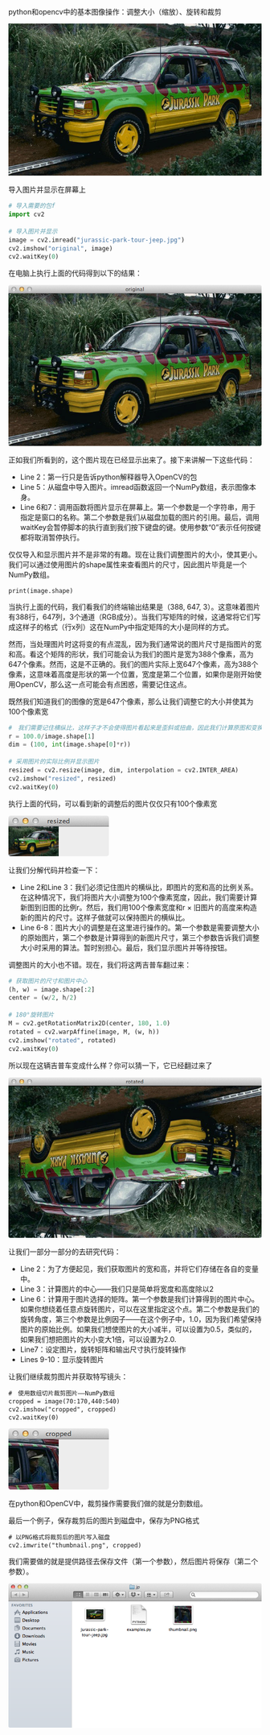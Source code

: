 python和opencv中的基本图像操作：调整大小（缩放）、旋转和裁剪

![](jurassic-park-tour-jeep.jpg)

导入图片并显示在屏幕上

``` python
# 导入需要的包f
import cv2

# 导入图片并显示
image = cv2.imread("jurassic-park-tour-jeep.jpg")
cv2.imshow("original", image)
cv2.waitKey(0)
```

在电脑上执行上面的代码得到以下的结果：

![](basic-original.png)

正如我们所看到的，这个图片现在已经显示出来了。接下来讲解一下这些代码：

- Line 2：第一行只是告诉python解释器导入OpenCV的包
- Line 5：从磁盘中导入图片。imread函数返回一个NumPy数组，表示图像本身。
- Line 6和7：调用函数将图片显示在屏幕上。第一个参数是一个字符串，用于指定是窗口的名称。第二个参数是我们从磁盘加载的图片的引用。最后，调用waitKey会暂停脚本的执行直到我们按下键盘的键。使用参数“0”表示任何按键都将取消暂停执行。

仅仅导入和显示图片并不是非常的有趣。现在让我们调整图片的大小，使其更小。我们可以通过使用图片的shape属性来查看图片的尺寸，因此图片毕竟是一个NumPy数组。

```
print(image.shape)
```

当执行上面的代码，我们看我们的终端输出结果是（388, 647, 3）。这意味着图片有388行，647列，3个通道（RGB成分）。当我们写矩阵的时候，这通常将它们写成这样子的格式（行x列）这在NumPy中指定矩阵的大小是同样的方式。

然而，当处理图片时这将变的有点混乱，因为我们通常说的图片尺寸是指图片的宽和高。看这个矩阵的形状，我们可能会认为我们的图片是宽为388个像素，高为647个像素。然而，这是不正确的。我们的图片实际上宽647个像素，高为388个像素，这意味着高度是形状的第一个位置，宽度是第二个位置，如果你是刚开始使用OpenCV，那么这一点可能会有点困惑，需要记住这点。

既然我们知道我们的图像的宽是647个像素，那么让我们调整它的大小并使其为100个像素宽

```python
#　我们需要记住横纵比，这样子才不会使得图片看起来是歪斜或扭曲，因此我们计算原图和变换后的图片的比例
r = 100.0/image.shape[1]
dim = (100, int(image.shape[0]*r))

# 采用图片的实际比例并显示图片
resized = cv2.resize(image, dim, interpolation = cv2.INTER_AREA)
cv2.imshow("resized", resized)
cv2.waitKey(0)
```

执行上面的代码，可以看到新的调整后的图片仅仅只有100个像素宽

![](basic-resized.png)

让我们分解代码并检查一下：

- Line 2和Line 3：我们必须记住图片的横纵比，即图片的宽和高的比例关系。在这种情况下，我们将图片大小调整为100个像素宽度，因此，我们需要计算新图到旧图的比例r。然后，我们用100个像素宽度和r × 旧图片的高度来构造新的图片的尺寸。这样子做就可以保持图片的横纵比。
- Line 6-8：图片大小的调整是在这里进行操作的。第一个参数是需要调整大小的原始图片，第二个参数是计算得到的新图片尺寸，第三个参数告诉我们调整大小时采用的算法。暂时别担心。最后，我们显示图片并等待按钮。

调整图片的大小也不错。现在，我们将这两吉普车翻过来：

```python
# 获取图片的尺寸和图片中心
(h, w) = image.shape[:2]
center = (w/2, h/2)

# 180°旋转图片
M = cv2.getRotationMatrix2D(center, 180, 1.0)
rotated = cv2.warpAffine(image, M, (w, h))
cv2.imshow("rotated", rotated)
cv2.waitKey(0)
```

所以现在这辆吉普车变成什么样？你可以猜一下，它已经翻过来了

![](basic-rotated.png)

让我们一部分一部分的去研究代码：

- Line 2：为了方便起见，我们获取图片的宽和高，并将它们存储在各自的变量中。
- Line 3：计算图片的中心——我们只是简单将宽度和高度除以2
- Line 6：计算用于图片选择的矩阵。第一个参数是我们计算得到的图片中心。如果你想绕着任意点旋转图片，可以在这里指定这个点。第二个参数是我们的旋转角度，第三个参数是比例因子——在这个例子中，1.0，因为我们希望保持图片的原始比例。如果我们想使图片的大小减半，可以设置为0.5，类似的，如果我们想把图片的大小变大1倍，可以设置为2.0.
- Line7：设定图片，旋转矩阵和输出尺寸执行旋转操作
- Lines 9-10：显示旋转图片

让我们继续裁剪图片并获取特写镜头：

```
#　使用数组切片裁剪图片——NumPy数组
cropped = image(70:170,440:540)
cv2.imshow("cropped", cropped)
cv2.waitKey(0)
```

![](basic-cropped.png)

在python和OpenCV中，裁剪操作需要我们做的就是分割数组。

最后一个例子，保存裁剪后的图片到磁盘中，保存为PNG格式

```
# 以PNG格式将裁剪后的图片写入磁盘
cv2.imwrite("thumbnail.png", cropped)
```

我们需要做的就是提供路径去保存文件（第一个参数），然后图片将保存（第二个参数）。

![](basic-saved.png)